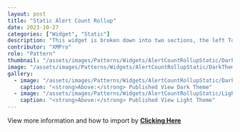 ```yaml
---
layout: post
title: "Static Alert Count Rollup"
date: 2023-10-27
categories: ["Widget", "Static"]
description: "This widget is broken down into two sections, the left Total Assets is the total area and the right section past the vertical line is where you can get specific."
contributor: "XMPro"
role: "Pattern"
thumbnail: "/assets/images/Patterns/Widgets/AlertCountRollupStatic/DarkTheme/AlertCountRollupStaticPublishedMode.png"
image: "/assets/images/Patterns/Widgets/AlertCountRollupStatic/DarkTheme/AlertCountRollupStaticPublishedMode.png"
gallery:
  - image: "/assets/images/Patterns/Widgets/AlertCountRollupStatic/DarkTheme/AlertCountRollupStaticPublishedMode.png"
    caption: "<strong>Above:</strong> Published View Dark Theme"
  - image: "/assets/images/Patterns/Widgets/AlertCountRollupStatic/LightTheme/AlertCountRollupStaticPublishedMode.png"
    caption: "<strong>Above:</strong> Published View Light Theme"
---
```


View more information and how to import by <strong>[Clicking Here](/patterns/WidgetAlertCountRollupStatic/)</strong>